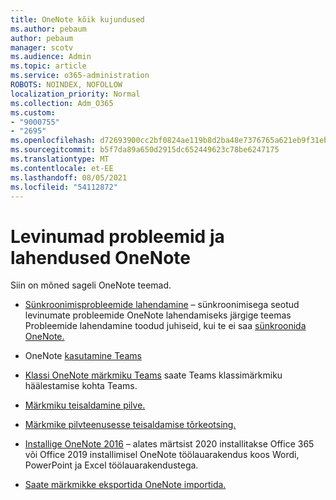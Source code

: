 ```yaml
---
title: OneNote kõik kujundused
ms.author: pebaum
author: pebaum
manager: scotv
ms.audience: Admin
ms.topic: article
ms.service: o365-administration
ROBOTS: NOINDEX, NOFOLLOW
localization_priority: Normal
ms.collection: Adm_O365
ms.custom:
- "9000755"
- "2695"
ms.openlocfilehash: d72693900cc2bf0824ae119b8d2ba48e7376765a621eb9f31eb0fe053735f0b0
ms.sourcegitcommit: b5f7da89a650d2915dc652449623c78be6247175
ms.translationtype: MT
ms.contentlocale: et-EE
ms.lasthandoff: 08/05/2021
ms.locfileid: "54112872"
---
```

# <a name="common-issues-and-resolutions-with-onenote"></a>Levinumad probleemid ja lahendused OneNote

Siin on mõned sageli OneNote teemad.

- [Sünkroonimisprobleemide lahendamine](https://support.office.com/article/299495ef-66d1-448f-90c1-b785a6968d45) – sünkroonimisega seotud levinumate probleemide OneNote lahendamiseks järgige teemas Probleemide lahendamine toodud juhiseid, kui te ei saa [sünkroonida OneNote.](https://support.office.com/article/Fix-issues-when-you-can-t-sync-OneNote-299495ef-66d1-448f-90c1-b785a6968d45)

- OneNote [kasutamine Teams](https://support.microsoft.com/office/0ec78cc3-ba3b-4279-a88e-aa40af9865c2) 

- [Klassi OneNote märkmiku Teams](https://support.office.com/article/bd77f11f-27cd-4d41-bfbd-2b11799f1440) saate Teams klassimärkmiku häälestamise kohta Teams.

- [Märkmiku teisaldamine pilve.](https://support.office.com/article/d5c28b91-7b9c-45be-8f0c-529bdbba019a)

- [Märkmike pilvteenusesse teisaldamise tõrkeotsing.](https://support.office.com/article/70528107-11dc-4f3f-b695-b150059dfd78)

- [Installige OneNote 2016](https://support.office.com/article/c08068d8-b517-4464-9ff2-132cb9c45c08) – alates märtsist 2020 installitakse Office 365 või Office 2019 installimisel OneNote töölauarakendus koos Wordi, PowerPoint ja Excel töölauarakendustega.

- [Saate märkmikke eksportida OneNote importida.](https://support.office.com/article/a4b60da5-8f33-464e-b1ba-b95ce540f309)
